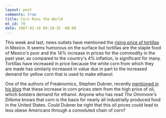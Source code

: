 ```yaml
--- 
layout: post
comments: true
title: Corn Runs the World
mt_id: 79
date: 2007-01-18 09:10:35 -08:00
---
```

This week and last, news outlets have mentioned the [rising price of tortillas](http://www.commercialappeal.com/mca/business/article/0,1426,MCA_440_5278441,00.html) in Mexico.  It seems humorous on the surface but tortillas are the staple food of Mexico's poor and the 14% increase in prices for the commodity in the past year, as compared to the country's 4% inflation, is significant for many.  Tortillas have increased in price because the white corn from which they are made has similarly increased in value due in part to the increased demand for yellow corn that is used to make ethanol.

One of the authors of Freaknomics, Stephen Dubner, recently [mentioned in his blog](http://www.freakonomics.com/blog/2007/01/10/will-the-high-price-of-oil-make-americans-skinnier/) that these increase in corn prices stem from the high price of oil, which bolsters demand for ethanol.  Anyone who has read <em>The Omnivore's Dillema</em> knows that corn is the basis for nearly all industrially produced food in the United States.  Could Dubner be right that this oil prices could lead to less obese Americans through a convoluted chain of corn?
